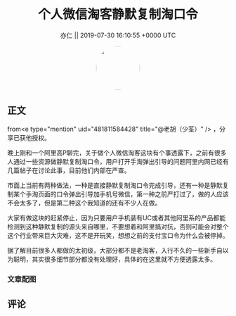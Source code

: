 <h1 align="center">个人微信淘客静默复制淘口令</h1>




<p align="center">
    <a>亦仁 || 2019-07-30 16:10:55 &#43;0000 UTC</a>
</p>

<div align="center">
    <img src="https://images.zsxq.com/Fn3NQqCN8nuGF86yZPXSbEsl0mb3?e=1590940799&amp;token=kIxbL07-8jAj8w1n4s9zv64FuZZNEATmlU_Vm6zD:pfbNc8W3hS0oYG_hyXXh_rHMHuc=" width="100" height="100" style="border:1px solid;border-radius:50%; color:#ffffff"/>
</div>




## 正文

<div>
from&lt;e type=&#34;mention&#34; uid=&#34;481811584428&#34; title=&#34;@老胡（少荃）&#34; /&gt; ，分享已获他授权。

晚上刚和一个阿里高P聊完，关于做个人微信淘客这块有个事透露下，之前有很多人通过一些资源做静默复制淘口令，用户打开手淘弹出引导的问题阿里内网已经有几篇帖子在讨论此事，目前他们内部在严查。

市面上当前有两种做法，一种是直接静默复制淘口令完成引导，还有一种是静默复制某个手淘页面的口令弹出引导加手机号微信，第一种之前严打过了，做的人应该不会太多了，但是第二种这个我知道的还有不少人在做。

大家有做这块的赶紧停止，因为只要用户手机装有UC或者其他阿里系的产品都能检测到这种静默复制的源头来自哪里，不要想着和阿里搞对抗，否则可能会对整个这个行业带来巨大灾难，这不是开玩笑，想想之前的支付宝口令为什么会被停掉。

据了解目前很多人都做的太初级，大部分都不是老淘客，入行不久的一些新手自以为聪明，其实很多细节部分都没有处理好，具体的在这里就不方便透露太多。
</div>

### 文章配图

<div class="image" align="center">

</div>


## 评论

<div align="left">
<div>

</div>
</div>